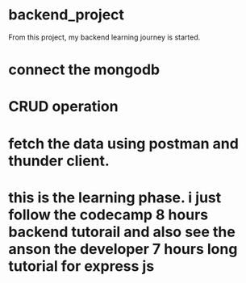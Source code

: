 # backend_project

From this project, my backend learning journey is started.
# connect the mongodb 
# CRUD operation
# fetch the data using postman and thunder client.
# this is the learning phase. i just follow the codecamp 8 hours backend tutorail and also see the anson the developer 7 hours long tutorial for express js
